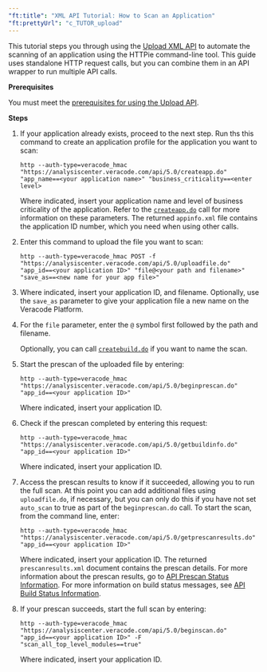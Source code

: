 ```yaml
---
"ft:title": "XML API Tutorial: How to Scan an Application"
"ft:prettyUrl": "c_TUTOR_upload"
---
```

This tutorial steps you through using the [Upload XML API](https://docs.veracode.com/r/c_about_upload_API) to automate the scanning of an application using the HTTPie command-line tool. This guide uses standalone HTTP request calls, but you can combine them in an API wrapper to run multiple API calls.

<p font-size="13pt"><b>Prerequisites</b></p>

You must meet the [prerequisites for using the Upload API](https://docs.veracode.com/r/c_about_upload_API).

<p font-size="13pt"><b>Steps</b></p>

1.  If your application already exists, proceed to the next step. Run ths this command to create an application profile for the application you want to scan:

    ```shell
    http --auth-type=veracode_hmac "https://analysiscenter.veracode.com/api/5.0/createapp.do" "app_name==<your application name>" "business_criticality==<enter level>
    ```

    Where indicated, insert your application name and level of business criticality of the application. Refer to the [`createapp.do`](05_createapp_do.md) call for more information on these parameters. The returned `appinfo.xml` file contains the application ID number, which you need when using other calls.

2.  Enter this command to upload the file you want to scan:

    ```shell
    http --auth-type=veracode_hmac POST -f "https://analysiscenter.veracode.com/api/5.0/uploadfile.do" "app_id==<your application ID>" "file@<your path and filename>" "save_as==<new name for your app file>"
    ```

3.  Where indicated, insert your application ID, and filename. Optionally, use the `save_as` parameter to give your application file a new name on the Veracode Platform.

4.  For the `file` parameter, enter the `@` symbol first followed by the path and filename.

    Optionally, you can call [`createbuild.do`](06_createbuild_do.md) if you want to name the scan.

5.  Start the prescan of the uploaded file by entering:

    ```shell
    http --auth-type=veracode_hmac "https://analysiscenter.veracode.com/api/5.0/beginprescan.do" "app_id==<your application ID>"
    ```

    Where indicated, insert your application ID.

6. Check if the prescan completed by entering this request:

    ```shell
    http --auth-type=veracode_hmac "https://analysiscenter.veracode.com/api/5.0/getbuildinfo.do" "app_id==<your application ID>"
    ```

    Where indicated, insert your application ID.

7.  Access the prescan results to know if it succeeded, allowing you to run the full scan. At this point you can add additional files using `uploadfile.do`, if necessary, but you can only do this if you have not set `auto_scan` to true as part of the `beginprescan.do` call. To start the scan, from the command line, enter:

    ```shell
    http --auth-type=veracode_hmac "https://analysiscenter.veracode.com/api/5.0/getprescanresults.do" "app_id==<your application ID>"
    ```

    Where indicated, insert your application ID. The returned `prescanresults.xml` document contains the prescan details. For more information about the prescan results, go to [API Prescan Status Information](22_xml_api_prescan_status.md). For more information on build status messages, see [API Build Status Information](23_xml_api_buildinfo_table.md).

8.  If your prescan succeeds, start the full scan by entering:

    ```shell
    http --auth-type=veracode_hmac "https://analysiscenter.veracode.com/api/5.0/beginscan.do" "app_id==<your application ID>" -F "scan_all_top_level_modules==true"
    ```

    Where indicated, insert your application ID.
